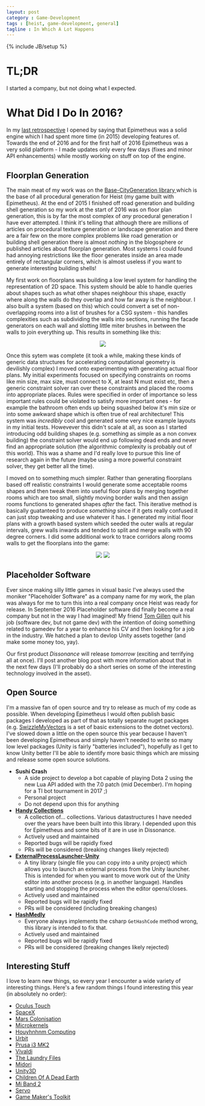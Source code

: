 ```yaml
---
layout: post
category : Game-Development
tags : [heist, game-development, general]
tagline : In Which A Lot Happens
---
```

{% include JB/setup %}

# TL;DR

I started a company, but not doing what I expected.

# What Did I Do In 2016?

In my [last retrospective](http://martindevans.me/game-development/2016/01/04/2015-Retrospective/) I opened by saying that Epimetheus was a solid engine which I had spent more time (in 2015) developing features of. Towards the end of 2016 and for the first half of 2016 Epimetheus was a very solid platform - I made updates only every few days (fixes and minor API enhancements) while mostly working on stuff on top of the engine.

## Floorplan Generation

The main meat of my work was on the [Base-CityGeneration library ](https://bitbucket.org/martindevans/base-citygeneration/commits/all) which is the base of all procedural generation for Heist (my game built with Epimetheus). At the end of 2015 I finished off road generation and building shell generation so my work at the start of 2016 was on floor plan generation, this is by far the most complex of *any* procedural generation I have ever attempted. I think it's telling that although there are millions of articles on procedural texture generation or landscape generation and there are a fair few on the more complex problems like road generation or building shell generation there is almost *nothing* in the blogosphere or published articles about floorplan generation. Most systems I could found had annoying restrictions like the floor generates inside an area made entirely of rectangular corners, which is almost useless if you want to generate interesting building shells!

My first work on floorplans was building a low level system for handling the representation of 2D space. This system should be able to handle queries about shapes such as what other shapes neighbour this shape, exactly where along the walls do they overlap and how far away is the neighbour. I also built a system (based on this) which could convert a set of non-overlapping rooms into a list of brushes for a CSG system - this handles complexities such as subdividing the walls into sections, running the facade generators on each wall and slotting little miter brushes in between the walls to join everything up. This results in something like this:

<style>
 #image-container img {
 	max-height: 235px;
 	width: auto;
 }
</style>

<div id="image-container" align="center">
  <img src="/assets/FloorPlanPrototype.png" width="40%">
</div>

Once this sytem was complete (it took a while, making these kinds of generic data structures for accelerating computational geometry is devilishly complex) I moved onto experimenting with generating actual floor plans. My initial experiments focused on specifying constraints on rooms like min size, max size, must connect to X, at least N must exist etc, then a generic constraint solver ran over these constraints and placed the rooms into appropriate places. Rules were specified in order of importance so less important rules could be violated to satisfy more important ones - for example the bathroom often ends up being squashed below it's min size or into some awkward shape which is often true of real architecture! This system was *incredibly* cool and generated some very nice example layouts in my initial tests. Howevever this didn't scale at all, as soon as I started introducing odd building shapes (e.g. something as simple as a non convex building) the constraint solver would end up following dead ends and never find an appropriate solution (the algorithmic complexity is probably out of this world). This was a shame and I'd really love to pursue this line of research again in the future (maybe using a more powerful constraint solver, they get better all the time).

I moved on to something much simpler. Rather than generating floorplans based off realistic constraints I would generate some acceptable rooms shapes and then tweak them into useful floor plans by merging together rooms which are too small, slightly moving border walls and then assign rooms functions to generated shapes *after* the fact. This iterative method is basically guatanteed to produce *something* since if it gets really confused it can just stop tweaking and use whatever it has. I generated my initial floor plans with a growth based system which seeded the outer walls at regular intervals, grew walls inwards and tended to split and merge walls with 90 degree corners. I did some additional work to trace corridors along rooms walls to get the floorplans into the game:

<div id="image-container" align="center">
  <img src="/assets/floorplan-teaser.png" width="40%">
  <img src="/assets/floorplans-in-game.gif" width="40%">
</div>

## Placeholder Software

Ever since making silly little games in visual basic I've always used the moniker "Placeholder Software" as a company name for my work, the plan was always for me to turn this into a real company once Heist was ready for release. In September 2016 Placeholder software did finally become a real company but not in the way I had imagined! My friend [Tom Gillen](https://github.com/TomGillen) quit his job (software dev, but not game dev) with the intention of doing something related to gamedev for a year to enhance his CV and then looking for a job in the industry. We hatched a plan to devlop Unity assets together (and make some money too, yay).

Our first product *Dissonance* will release _tomorrow_ (exciting and terrifying all at once). I'll post another blog post with more information about that in the next few days (I'll probably do a short series on some of the interesting technology involved in the asset).

## Open Source

I'm a massive fan of open source and try to release as much of my code as possible. When developing Epimetheus I would often publish basic packages I developed as part of that as totally separate nuget packages (e.g. [SwizzleMyVectors](https://github.com/martindevans/SwizzleMyVectors) is a set of basic extensions to the dotnet vectors). I've slowed down a little on the open source this year because I haven't been developing Epimetheus and simply haven't needed to write so many low level packages (Unity is fairly "batteries included"), hopefully as I get to know Unity better I'll be able to identify more basic things which are missing and release some open source solutions.

 - **Sushi Crash**
   - A side project to develop a bot capable of playing Dota 2 using the new Lua API added with the 7.0 patch (mid December). I'm hoping for a TI bot tournament in 2017 ;)
   - Personal project
   - Do not depend upon this for anything
 - [**Handy Collections**](https://github.com/martindevans/HandyCollections)
   - A collection of... collections. Various datastructures I have needed over the years have been built into this library. I depended upon this for Epimetheus and some bits of it are in use in Dissonance.
   - Actively used and maintained
   - Reported bugs will be rapidly fixed
   - PRs will be considered (breaking changes likely rejected)
 - [**ExternalProcessLauncher-Unity**](https://github.com/martindevans/ExternalProcessLauncher-Unity)
   - A tiny library (single file you can copy into a unity project) which allows you to launch an external process from the Unity launcher. This is intended for when you want to move work out of the Unity editor into another process (e.g. in another language). Handles starting and stopping the process when the editor opens/closes.
   - Actively used and maintained
   - Reported bugs will be rapidly fixed
   - PRs will be considered (including breaking changes)
 - [**HashMedly**](https://github.com/martindevans/HashMedly)
   - Everyone always implements the csharp `GetHashCode` method wrong, this library is intended to fix that.
   - Actively used and maintained
   - Reported bugs will be rapidly fixed
   - PRs will be considered (breaking changes likely rejected)

## Interesting Stuff

I love to learn new things, so every year I encounter a wide variety of interesting things. Here's a few random things I found interesting this year (in absolutely no order):

 - [Oculus Touch](https://www3.oculus.com/en-us/rift/)
 - [SpaceX](http://www.spacex.com/)
 - [Mars Colonisation](https://www.reddit.com/r/colonizemars)
 - [Microkernels](http://wiki.osdev.org/Microkernel)
 - [Houyhnhnm Computing](https://ngnghm.github.io/)
 - [Urbit](https://www.urbit.org/)
 - [Prusa i3 MK2](http://shop.prusa3d.com/en/3d-printers/59-original-prusa-i3-mk2-kit.html)
 - [Vivaldi](https://vivaldi.com/)
 - [The Laundry Files](https://www.goodreads.com/series/50764-laundry-files)
 - [Midori](http://joeduffyblog.com/)
 - [Unity3D](https://unity3d.com/)
 - [Children Of A Dead Earth](http://store.steampowered.com/app/476530/)
 - [Mi Band 2](http://www.mi.com/en/miband2/)
 - [Servo](https://servo.org/)
 - [Game Maker's Toolkit](https://www.youtube.com/user/McBacon1337)
